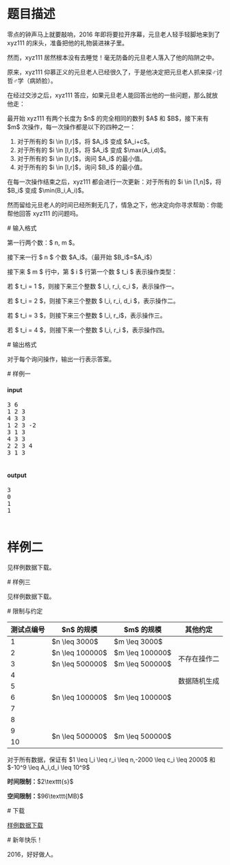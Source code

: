# 题目描述

<p>零点的钟声马上就要敲响，2016 年即将要拉开序幕，元旦老人轻手轻脚地来到了 <span class="uoj-username" data-rating="1225">xyz111</span> 的床头，准备把他的礼物装进袜子里。</p>
<p>然而，<span class="uoj-username" data-rating="1225">xyz111</span> 居然根本没有去睡觉！毫无防备的元旦老人落入了他的陷阱之中。</p>
<p>原来，<span class="uoj-username" data-rating="1225">xyz111</span> 仰慕正义的元旦老人已经很久了，于是他决定把元旦老人抓来探♂讨哲♂学（病娇脸）。</p>
<p>在经过交涉之后，<span class="uoj-username" data-rating="1225">xyz111</span> 答应，如果元旦老人能回答出他的一些问题，那么就放他走：</p>
<p>最开始 <span class="uoj-username" data-rating="1225">xyz111</span> 有两个长度为 $n$ 的完全相同的数列 $A$ 和 $B$，接下来有 $m$ 次操作，每一次操作都是以下的四种之一：</p>
<ol><li>对于所有的 $i \in [l,r]$，将 $A_i$ 变成 $A_i+c$。</li>
<li>对于所有的 $i \in [l,r]$，将 $A_i$ 变成 $\max(A_i,d)$。</li>
<li>对于所有的 $i \in [l,r]$，询问 $A_i$ 的最小值。</li>
<li>对于所有的 $i \in [l,r]$，询问 $B_i$ 的最小值。</li>
</ol><p>在每一次操作结束之后，<span class="uoj-username" data-rating="1225">xyz111</span> 都会进行一次更新：对于所有的 $i \in [1,n]$，将 $B_i$ 变成 $\min(B_i,A_i)$。</p>
<p>然而留给元旦老人的时间已经所剩无几了，情急之下，他决定向你寻求帮助：你能帮他回答 <span class="uoj-username" data-rating="1225">xyz111</span> 的问题吗。</p>
# 输入格式


<p>第一行两个数：$ n, m $。</p>
<p>接下来一行 $ n $ 个数 $A_i$。（最开始 $B_i$=$A_i$）</p>
<p>接下来 $ m $ 行中，第 $ i $ 行第一个数 $ t_i $ 表示操作类型：</p>
<p>若 $ t_i = 1 $，则接下来三个整数 $ l_i, r_i, c_i $，表示操作一。</p>
<p>若 $ t_i = 2 $，则接下来三个整数 $ l_i, r_i, d_i $，表示操作二。</p>
<p>若 $ t_i = 3 $，则接下来三个整数 $ l_i, r_i$，表示操作三。</p>
<p>若 $ t_i = 4 $，则接下来一个整数 $ l_i, r_i $，表示操作四。</p>
# 输出格式


<p>对于每个询问操作，输出一行表示答案。</p>
# 样例一


<h4>input</h4>
<pre>3 6
1 2 3
4 3 3
1 2 3 -2
3 1 3
4 3 3
2 2 3 4
3 1 3

</pre>

<h4>output</h4>
<pre>3
0
1
1

</pre>

# 样例二


<p>见样例数据下载。</p>
# 样例三


<p>见样例数据下载。</p>
# 限制与约定


<div class="table-responsive">
    <table class="table table-bordered table-text-center table-vertical-middle"><thead><tr><th>测试点编号</th><th>$n$ 的规模</th><th>$m$ 的规模</th><th>其他约定</th></tr></thead><tbody><tr><td>1</td><td>$n \leq 3000$</td><td>$m \leq 3000$</td><td></td></tr><tr><td>2</td><td>$n \leq 100000$</td><td>$m \leq 100000$</td><td rowspan="2">不存在操作二</td></tr><tr><td>3</td><td>$n \leq 500000$</td><td>$m \leq 500000$</td></tr><tr><td>4</td><td rowspan="5">$n \leq 100000$</td><td rowspan="5">$m \leq 100000$</td><td rowspan="2">数据随机生成</td></tr><tr><td>5</td></tr><tr><td>6</td><td rowspan="5"></td></tr><tr><td>7</td></tr><tr><td>8</td></tr><tr><td>9</td><td rowspan="2">$n \leq 500000$</td><td rowspan="2">$m \leq 500000$</td></tr><tr><td>10</td></tr></tbody></table></div>

<p>对于所有数据，保证有 $1 \leq l_i \leq r_i \leq n,-2000 \leq c_i \leq 2000$ 和 $-10^9 \leq A_i,d_i \leq 10^9$</p>
<p><strong>时间限制：</strong>$2\texttt{s}$</p>
<p><strong>空间限制：</strong>$96\texttt{MB}$</p>
# 下载


<p><a href="/download.php?type=problem&amp;id=169">样例数据下载</a></p>
# 新年快乐！


<p>2016，好好做人。</p>
